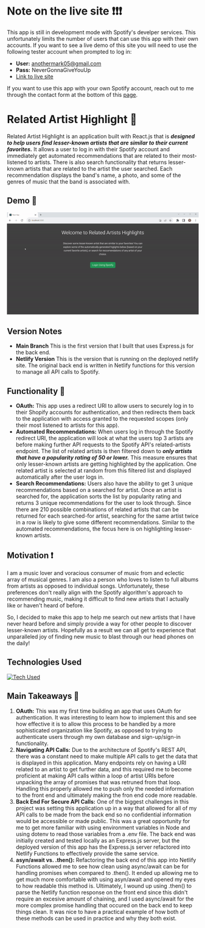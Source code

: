 # Note on the live site :exclamation::exclamation::exclamation:

This app is still in development mode with Spotify's develper services. This unfortunately limits the number of users that can use this
app with their own accounts. If you want to see a live demo of this site you will need to use the following tester account when prompted to log in:

- __User:__ anothermark05@gmail.com
- __Pass:__ NeverGonnaGiveYouUp
- [Link to live site](https://related-artist-highlight.netlify.app/)

If you want to use this app with your own Spotify account, reach out to me through the contact form at the bottom of this [page](portfolio-site-here).

# Related Artist Highlight :musical_note:

Related Artist Highlight is an application built with React.js that is __*designed to help users find lesser-known artists that are similar to their current favorites.*__ It allows a user to log in with their Spotify account and immediately get automated recommendations that are related to their most-listened to artists. There is also search functionality that returns lesser-known artists that are related to the artist the user searched.  Each recommendation displays the band's name, a photo, and some of the genres of music that the band is associated with.

## Demo :movie_camera:
![GIF Demo](https://github.com/Rich5656/related-artist-highlight/blob/main/related-artist-highlight-demo.gif)

## Version Notes
- __Main Branch__ This is the first version that I built that uses Express.js for the back end.
- __Netlify Version__ This is the version that is running on the deployed netlify site. The original back end is written in Netlify functions for this version to manage all API calls to Spotify.

## Functionality :wrench:
- __OAuth:__ This app uses a redirect URI to allow users to securely log in to their Shopify accounts for authentication, and then redirects them back to the application with access granted to the requested scopes (only their most listened to artists for this app).
- __Automated Recommendations:__ When users log in through the Spotify redirect URI, the application will look at what the users top 3 artists are before making further API requests to the Spotify API's related-artists endpoint. The list of related artists is then filtered down to __*only artists that have a popularity rating of 50 or lower.*__ This measure ensures that only lesser-known artists are getting highlighted by the application. One related artist is selected at random from this filtered list and displayed automatically after the user logs in.
- __Search Recommendations:__ Users also have the ability to get 3 unique recommendations based on a searched for artist. Once an artist is searched for, the application sorts the list by popularity rating and returns 3 unique recommendations for the user to look through. Since there are 210 possible combinations of related artists that can be returned for each searched-for artist, searching for the same artist twice in a row is likely to give some different recommendations. Similar to the automated recommendations, the focus here is on highlighting lesser-known artists.


## Motivation :exclamation:

I am a music lover and voracious consumer of music from and eclectic array of musical genres. I am also a person who loves to listen to full albums from artists as opposed to individual songs. Unfortunately, these preferences don't really align with the Spotify algorithm's approach to recommending music, making it difficult to find new artists that I actually like or haven't heard of before.

So, I decided to make this app to help me search out new artists that I have never heard before and simply provide a way for other people to discover lesser-known artists. Hopefully as a result we can all get to experience that unparalleled joy of finding new music to blast through our head phones on the daily!

## Technologies Used

[![Tech Used](https://skillicons.dev/icons?i=react,express,nodejs,js,html,css,git,github,bootstrap,netlify)](https://skillicons.dev)

## Main Takeaways :blue_book:

1. __OAuth:__ This was my first time building an app that uses OAuth for authentication. It was interesting to learn how to implement this and see how effective it is to allow this process to be handled by a more sophisticated organization like Spotify, as opposed to trying to authenticate users through my own database and sign-up/sign-in functionality.
2. __Navigating API Calls:__ Due to the architecture of Spotify's REST API, there was a constant need to make multiple API calls to get the data that is displayed in this application. Many endpoints rely on having a URI related to an artist to get further data, and this required me to become proficient at making API calls within a loop of artist URIs before unpacking the array of promises that was retruned from that loop. Handling this properly allowed me to push only the needed information to the front end and ultimately making the fron end code more readable.
3. __Back End For Secure API Calls:__ One of the biggest challenges in this project was setting this application up in a way that allowed for all of my API calls to be made from the back end so no confidential information would be accessible or made public. This was a great opportunity for me to get more familiar with using environment variables in Node and using dotenv to read those variables from a .env file. The back end was initially created and tested locally as an Express.js server, but the deployed version of this app has the Express.js server refactored into Netlify Functions to effectively provide the same service. 
4. __asyn/await vs. .then():__ Refactoring the back end of this app into Netlify Functions allowed me to see how clean using async/await can be for handling promises when compared to .then(). It ended up allowing me to get much more comfortable with using asyn/await and opened my eyes to how readable this method is. Ultimately, I wound up using .then() to parse the Netlify function response on the front end since this didn't require an excesive amount of chaining, and I used async/await for the more complex promise handling that occured on the back end to keep things clean. It was nice to have a practical example of how both of these methods can be used in practice and why they both exist.
